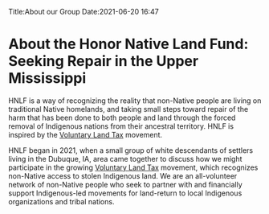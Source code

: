 Title:About our Group
Date:2021-06-20 16:47

About the Honor Native Land Fund: Seeking Repair in the Upper Mississippi
============

HNLF is a way of recognizing the reality that non-Native people are living on traditional Native homelands, and taking small steps toward repair of the harm that has been done to both people and land through the forced removal of Indigenous nations from their ancestral territory. HNLF is inspired by the [Voluntary Land Tax](https://nativegov.org/news/voluntary-land-taxes/) movement. 

HNLF began in 2021, when a small group of white descendants of settlers living in the Dubuque, IA, area came together to discuss how we might participate in the growing [Voluntary Land Tax](https://nativegov.org/news/voluntary-land-taxes/) movement, which recognizes non-Native access to stolen Indigenous land. We are an all-volunteer network of non-Native people who seek to partner with and financially support Indigenous-led movements for land-return to local Indigenous organizations and tribal nations. 


